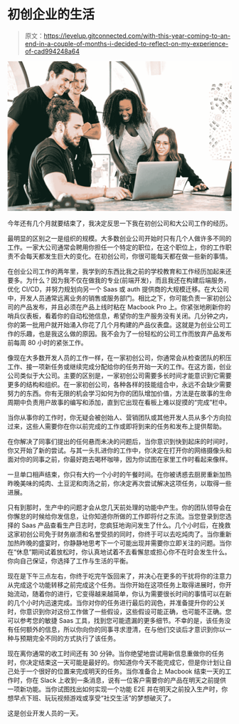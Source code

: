 # 初创企业的生活

> 原文：<https://levelup.gitconnected.com/with-this-year-coming-to-an-end-in-a-couple-of-months-i-decided-to-reflect-on-my-experience-of-cad994248a64>

![](img/5b67f6540f413e7f272906c2452a9e56.png)

今年还有几个月就要结束了，我决定反思一下我在初创公司和大公司工作的经历。

最明显的区别之一是组织的规模。大多数创业公司开始时只有几个人做许多不同的工作。一家大公司通常会聘用你担任一个特定的职位，在这个职位上，你的工作职责不会每天都发生巨大的变化。在初创公司，你很可能每天都在做一些新的事情。

在创业公司工作的两年里，我学到的东西比我之前的学校教育和工作经历加起来还要多。为什么？因为我不仅在做我的专业(前端开发)，而且我还在构建后端服务，优化 CI/CD，并努力规划向另一个 Saas 或 auth 提供商的大规模迁移。在大公司中，开发人员通常远离业务的销售或服务部门。相比之下，你可能负责一家初创公司的产品发布，并且必须在产品上线时粘在 Macbook Pro 上。你紧张地刷新你的哨兵仪表板，看着你的自动松弛信息，希望你的生产服务没有关闭。几分钟之内，你的第一批用户就开始涌入你花了几个月构建的产品仪表盘。这就是为创业公司工作的乐趣，也是我这么做的原因。我不会为了一份轻松的公司工作而放弃产品发布前每周 80 小时的紧张工作。

像现在大多数开发人员的工作一样，在一家初创公司，你通常会从检查团队的积压工作、接一项新任务或继续完成分配给你的任务开始一天的工作。在这方面，创业公司类似于大公司。主要的区别是，一家初创公司需要多长时间才能意识到它需要更多的结构和组织。在一家初创公司，各种各样的技能组合中，永远不会缺少需要努力的东西。你有无限的机会学习如何为你的团队增加价值，方法是在故事的生命周期中负责用户故事的编写和添加，直到它出现在看板上难以捉摸的“完成”栏中。

当你从事你的工作时，你无疑会被创始人、营销团队或其他开发人员从多个方向拉过来，这些人需要你在你以前完成的工作或即将到来的任务和发布上提供帮助。

在你解决了同事们提出的任何悬而未决的问题后，当你意识到快到起床的时间时，你又开始了新的尝试。与其一头扎进你的工作中，你决定在打开你的网络摄像头和面对你的同事之前，你最好跑去喝杯咖啡，因为你试图在家里工作时看起来像样。

一旦单口相声结束，你只有大约一个小时的午餐时间。在你被诱惑去厨房重新加热昨晚美味的炖肉、土豆泥和肉汤之前，你决定再次尝试解决这项任务，以取得一些进展。

只有到那时，生产中的问题才会从您几天前处理的功能中产生。你的团队领导会在你懈怠的时候给你发信息，让你知道你所做的工作即将付之东流。当您登录到您选择的 Saas 产品查看生产日志时，您疯狂地询问发生了什么。几个小时后，在挽救这家初创公司免于财务崩溃和名誉受损的同时，你终于可以去吃炖肉了。当你重新加热昨晚的盛宴时，你静静地思考下一个可能出现并需要你立即关注的问题。当你在“休息”期间试着放松时，你认真地试着不去看懈怠或担心你不在时会发生什么。你向自己保证，你选择了工作与生活的平衡。

现在是下午三点左右，你终于吃完午饭回来了，并决心在更多的干扰将你的注意力从完成这个功能转移之前完成这个任务。当你开始在这项任务上取得进展时，你开始流动，随着你的进行，它变得越来越简单，你认为需要很长时间的事情可以在新的几个小时内迅速完成。当你对你的任务进行最后的润色，并准备提升你的公关时，你意识到你对这份工作做了一些假设，这些假设可能正确，也可能不正确。您可以参考您的敏捷 Saas 工具，找到您可能遗漏的更多细节。不幸的是，该任务没有任何额外的信息，所以你向你的同事寻求澄清，在与他们交谈后才意识到你以一种与预期完全不同的方式执行了该任务。

现在离你通常的收工时间还有 30 分钟。当你绝望地尝试用新信息重做你的任务时，你决定结束这一天可能是最好的。你知道你今天不能完成它，但是你计划让自己处于一个很好的位置来完成明天的任务。当你准备合上 Macbook 结束一天的工作时，你在 Slack 上收到一条消息，说有一位客户需要你的产品在明天之前提供一项新功能。当你试图找出如何实现一个功能 E2E 并在明天之前投入生产时，你想早点下班、玩玩视频游戏或享受“社交生活”的梦想破灭了。

这是创业开发人员的一天。